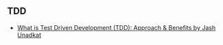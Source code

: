 ## **TDD**
- [What is Test Driven Development (TDD): Approach & Benefits by Jash Unadkat](https://www.browserstack.com/guide/what-is-test-driven-development)
